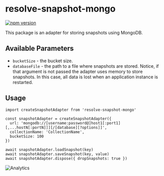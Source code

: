 # **resolve-snapshot-mongo**
[![npm version](https://badge.fury.io/js/resolve-snapshot-mongo.svg)](https://badge.fury.io/js/resolve-snapshot-mongo)

This package is an adapter for storing snapshots using MongoDB.

## Available Parameters

* `bucketSize` - the bucket size.
* `databaseFile` - the path to a file where snapshots are stored. Notice, if that argument is not passed the adapter uses memory to store snapshots. In this case, all data is lost when an application instance is restarted.

## Usage
```
import createSnapshotAdapter from 'resolve-snapshot-mongo'

const snapshotAdapter = createSnapshotAdapter({
  url: 'mongodb://[username:password@]host1[:port1][,...hostN[:portN]]][/[database][?options]]',
  collectionName: 'CollectionName',
  bucketSize: 100
})

await snapshotAdapter.loadSnapshot(key)
await snapshotAdapter.saveSnapshot(key, value)
await snapshotAdapter.dispose({ dropSnapshots: true })
```

![Analytics](https://ga-beacon.appspot.com/UA-118635726-1/packages-resolve-snapshot-mongo-readme?pixel)






